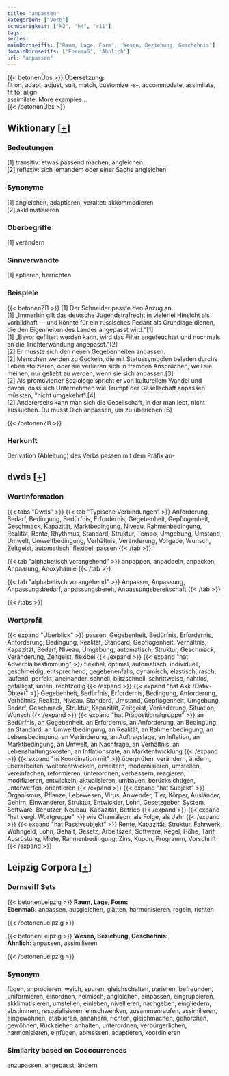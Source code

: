 ```yaml
---
title: "anpassen"
kategorien: ["Verb"]
schwierigkeit: ["k2", "h4", "r11"]
tags:
series:
mainDornseiffs: ['Raum, Lage, Form', 'Wesen, Beziehung, Geschehnis']
domainDornseiffs: ['Ebenmaß', 'Ähnlich']
url: "anpassen"
---
```


{{< betonenÜbs >}}
**Übersetzung:**  
fit on, adapt, adjust, suit, match, customize -s-, accommodate, assimilate, fit to, align  
assimilate, More examples...  
{{< /betonenÜbs >}}

## Wiktionary [[+](https://de.wiktionary.org/wiki/anpassen)]

### Bedeutungen
[1] transitiv: etwas passend machen, angleichen  
[2] reflexiv: sich jemandem oder einer Sache angleichen  

### Synonyme
[1] angleichen, adaptieren, veraltet: akkommodieren  
[2] akklimatisieren  

### Oberbegriffe
[1] verändern  

### Sinnverwandte
[1] aptieren, herrichten  

### Beispiele
{{< betonenZB >}}
[1] Der Schneider passte den Anzug an.  
[1] „Immerhin gilt das deutsche Jugendstrafrecht in vielerlei Hinsicht als vorbildhaft — und könnte für ein russisches Pedant als Grundlage dienen, die den Eigenheiten des Landes angepasst wird.“[1]  
[1] „Bevor gefiltert werden kann, wird das Filter angefeuchtet und nochmals an die Trichterwandung angepasst.“[2]  
[2] Er musste sich den neuen Gegebenheiten anpassen.  
[2] Menschen werden zu Gockeln, die mit Statussymbolen beladen durchs Leben stolzieren, oder sie verlieren sich in fremden Ansprüchen, weil sie meinen, nur geliebt zu werden, wenn sie sich anpassen.[3]  
[2] Als promovierter Soziologe spricht er von kulturellem Wandel und davon, dass sich Unternehmen wie Trumpf der Gesellschaft anpassen müssten, "nicht umgekehrt".[4]  
[2] Andererseits kann man sich die Gesellschaft, in der man lebt, nicht aussuchen. Du musst Dich anpassen, um zu überleben.[5]  

{{< /betonenZB >}}
### Herkunft
Derivation (Ableitung) des Verbs passen mit dem Präfix an-  



## dwds [[+](https://www.dwds.de/wb/anpassen)]

### Wortinformation
{{< tabs "Dwds" >}}
{{< tab "Typische Verbindungen" >}}
Anforderung, Bedarf, Bedingung, Bedürfnis, Erfordernis, Gegebenheit, Gepflogenheit, Geschmack, Kapazität, Marktbedingung, Niveau, Rahmenbedingung, Realität, Rente, Rhythmus, Standard, Struktur, Tempo, Umgebung, Umstand, Umwelt, Umweltbedingung, Verhältnis, Veränderung, Vorgabe, Wunsch, Zeitgeist, automatisch, flexibel, passen
{{< /tab >}}

{{< tab "alphabetisch vorangehend" >}}
anpappen, anpaddeln, anpacken, Anpaarung, Anoxyhämie
{{< /tab >}}

{{< tab "alphabetisch vorangehend" >}}
Anpasser, Anpassung, Anpassungsbedarf, anpassungsbereit, Anpassungsbereitschaft
{{< /tab >}}

{{< /tabs >}}

### Wortprofil
{{< expand "Überblick" >}} passen, Gegebenheit, Bedürfnis, Erfordernis, Anforderung, Bedingung, Realität, Standard, Gepflogenheit, Verhältnis, Kapazität, Bedarf, Niveau, Umgebung, automatisch, Struktur, Geschmack, Veränderung, Zeitgeist, flexibel {{< /expand >}}
{{< expand "hat Adverbialbestimmung" >}} flexibel, optimal, automatisch, individuell, geschmeidig, entsprechend, gegebenenfalls, dynamisch, elastisch, rasch, laufend, perfekt, aneinander, schnell, blitzschnell, schrittweise, nahtlos, gefälligst, unten, rechtzeitig {{< /expand >}}
{{< expand "hat Akk./Dativ-Objekt" >}} Gegebenheit, Bedürfnis, Erfordernis, Bedingung, Anforderung, Verhältnis, Realität, Niveau, Standard, Umstand, Gepflogenheit, Umgebung, Bedarf, Geschmack, Struktur, Kapazität, Zeitgeist, Veränderung, Situation, Wunsch {{< /expand >}}
{{< expand "hat Präpositionalgruppe" >}} an Bedürfnis, an Gegebenheit, an Erfordernis, an Anforderung, an Bedingung, an Standard, an Umweltbedingung, an Realität, an Rahmenbedingung, an Lebensbedingung, an Veränderung, an Auftragslage, an Inflation, an Marktbedingung, an Umwelt, an Nachfrage, an Verhältnis, an Lebenshaltungskosten, an Inflationsrate, an Marktentwicklung {{< /expand >}}
{{< expand "in Koordination mit" >}} überprüfen, verändern, ändern, überarbeiten, weiterentwickeln, erweitern, modernisieren, umstellen, vereinfachen, reformieren, unterordnen, verbessern, reagieren, modifizieren, entwickeln, aktualisieren, umbauen, berücksichtigen, unterwerfen, orientieren {{< /expand >}}
{{< expand "hat Subjekt" >}} Organismus, Pflanze, Lebewesen, Virus, Anwender, Tier, Körper, Ausländer, Gehirn, Einwanderer, Struktur, Entwickler, Lohn, Gesetzgeber, System, Software, Benutzer, Neubau, Kapazität, Betrieb {{< /expand >}}
{{< expand "hat vergl. Wortgruppe" >}} wie Chamäleon, als Folge, als Jahr {{< /expand >}}
{{< expand "hat Passivsubjekt" >}} Rente, Kapazität, Struktur, Fahrwerk, Wohngeld, Lohn, Gehalt, Gesetz, Arbeitszeit, Software, Regel, Höhe, Tarif, Ausrüstung, Miete, Rahmenbedingung, Zins, Kupon, Programm, Vorschrift {{< /expand >}}

## Leipzig Corpora [[+](https://corpora.uni-leipzig.de/en/res?word=anpassen&corpusId=deu_newscrawl-public_2018)]

### Dornseiff Sets
{{< betonenLeipzig >}}
**Raum, Lage, Form:**  
**Ebenmaß:** anpassen, ausgleichen, glätten, harmonisieren, regeln, richten  

{{< /betonenLeipzig >}}


{{< betonenLeipzig >}}
**Wesen, Beziehung, Geschehnis:**  
**Ähnlich:** anpassen, assimilieren  

{{< /betonenLeipzig >}}

### Synonym
fügen, anprobieren, weich, spuren, gleichschalten, parieren, befreunden, uniformieren, einordnen, heimisch, angleichen, einpassen, eingruppieren, akklimatisieren, umstellen, einleben, nivellieren, nachgeben, eingliedern, abstimmen, resozialisieren, einschwenken, zusammenraufen, assimilieren, eingewöhnen, etablieren, annähern, richten, gleichmachen, gehorchen, gewöhnen, Rückzieher, anhalten, unterordnen, verbürgerlichen, harmonisieren, einfügen, abmessen, adaptieren, koordinieren


### Similarity based on Cooccurrences
anzupassen, angepasst, ändern

